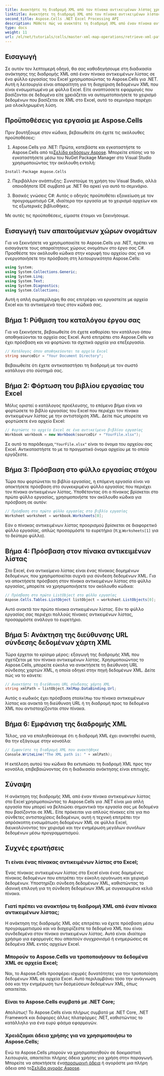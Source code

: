 ```yaml
---
title: Ανακτήστε τη διαδρομή XML από τον πίνακα αντικειμένων λίστας χρησιμοποιώντας το Aspose.Cells
linktitle: Ανακτήστε τη διαδρομή XML από τον πίνακα αντικειμένων λίστας χρησιμοποιώντας το Aspose.Cells
second_title: Aspose.Cells .NET Excel Processing API
description: Μάθετε πώς να ανακτάτε τη διαδρομή XML από έναν πίνακα αντικειμένων λίστας σε ένα φύλλο εργασίας του Excel χρησιμοποιώντας το Aspose.Cells για .NET. Αυτός ο περιεκτικός οδηγός καλύπτει κάθε βήμα.
type: docs
weight: 11
url: /el/net/tutorials/cells/master-xml-map-operations/retrieve-xml-path-from-list-object-table/
---
```

## Εισαγωγή

Σε αυτόν τον λεπτομερή οδηγό, θα σας καθοδηγήσουμε στη διαδικασία ανάκτησης της διαδρομής XML από έναν πίνακα αντικειμένων λίστας σε ένα φύλλο εργασίας του Excel χρησιμοποιώντας το Aspose.Cells για .NET. Αυτή η λειτουργία είναι απαραίτητη για τη διαχείριση δεδομένων XML που είναι ενσωματωμένα με φύλλα Excel. Είτε αναπτύσσετε εφαρμογές που βασίζονται σε δεδομένα είτε χρειάζεται να αυτοματοποιήσετε το χειρισμό δεδομένων που βασίζεται σε XML στο Excel, αυτό το σεμινάριο παρέχει μια ολοκληρωμένη λύση.

## Προϋποθέσεις για εργασία με Aspose.Cells

Πριν βουτήξουμε στον κώδικα, βεβαιωθείτε ότι έχετε τις ακόλουθες προϋποθέσεις:

1. Aspose.Cells για .NET: Πρώτα, κατεβάστε και εγκαταστήστε το Aspose.Cells από το[Σελίδα εκδόσεων Aspose](https://releases.aspose.com/cells/net/). Μπορείτε επίσης να το εγκαταστήσετε μέσω του NuGet Package Manager στο Visual Studio χρησιμοποιώντας την ακόλουθη εντολή:
```bash
Install-Package Aspose.Cells
```

2. Περιβάλλον ανάπτυξης: Συνιστούμε τη χρήση του Visual Studio, αλλά οποιοδήποτε IDE συμβατό με .NET θα αρκεί για αυτό το σεμινάριο.

3. Βασικές γνώσεις C#: Αυτός ο οδηγός προϋποθέτει εξοικείωση με τον προγραμματισμό C#, ιδιαίτερα την εργασία με το χειρισμό αρχείων και τις εξωτερικές βιβλιοθήκες.

Με αυτές τις προϋποθέσεις, είμαστε έτοιμοι να ξεκινήσουμε.

## Εισαγωγή των απαιτούμενων χώρων ονομάτων

Για να ξεκινήσετε να χρησιμοποιείτε το Aspose.Cells για .NET, πρέπει να εισαγάγετε τους απαραίτητους χώρους ονομάτων στο έργο σας C#. Προσθέστε τον ακόλουθο κώδικα στην κορυφή του αρχείου σας για να ενεργοποιήσετε την πρόσβαση στη λειτουργικότητα Aspose.Cells:

```csharp
using System;
using System.Collections.Generic;
using System.Linq;
using System.Text;
using System.Diagnostics;
using System.Collections;
```

Αυτή η απλή συμπερίληψη θα σας επιτρέψει να εργαστείτε με αρχεία Excel και τα αντικείμενά τους στον κώδικά σας.

## Βήμα 1: Ρύθμιση του καταλόγου έργου σας

Για να ξεκινήσετε, βεβαιωθείτε ότι έχετε καθορίσει τον κατάλογο όπου αποθηκεύονται τα αρχεία σας Excel. Αυτό επιτρέπει στο Aspose.Cells να έχει πρόσβαση και να φορτώνει τα σχετικά αρχεία για επεξεργασία.

```csharp
// Κατάλογος όπου αποθηκεύονται τα αρχεία Excel
string sourceDir = "Your Document Directory";
```

Βεβαιωθείτε ότι έχετε αντικαταστήσει τη διαδρομή με τον σωστό κατάλογο στο σύστημά σας.

## Βήμα 2: Φόρτωση του βιβλίου εργασίας του Excel

Μόλις οριστεί ο κατάλογος προέλευσης, το επόμενο βήμα είναι να φορτώσετε το βιβλίο εργασίας του Excel που περιέχει τον πίνακα αντικειμένων λίστας με την αντιστοίχιση XML. Δείτε πώς μπορείτε να φορτώσετε ένα αρχείο Excel:

```csharp
// Φορτώστε το αρχείο Excel σε ένα αντικείμενο βιβλίου εργασίας
Workbook workbook = new Workbook(sourceDir + "YourFile.xlsx");
```

 Σε αυτό το παράδειγμα,`"YourFile.xlsx"` είναι το όνομα του αρχείου σας Excel. Αντικαταστήστε το με το πραγματικό όνομα αρχείου με το οποίο εργάζεστε.

## Βήμα 3: Πρόσβαση στο φύλλο εργασίας στόχου

Τώρα που φορτώνεται το βιβλίο εργασίας, η επόμενη εργασία είναι να αποκτήσετε πρόσβαση στο συγκεκριμένο φύλλο εργασίας που περιέχει τον πίνακα αντικειμένων λίστας. Υποθέτοντας ότι ο πίνακας βρίσκεται στο πρώτο φύλλο εργασίας, χρησιμοποιήστε τον ακόλουθο κώδικα για πρόσβαση σε αυτόν:

```csharp
// Πρόσβαση στο πρώτο φύλλο εργασίας στο βιβλίο εργασίας
Worksheet worksheet = workbook.Worksheets[0];
```

Εάν ο πίνακας αντικειμένων λίστας προορισμού βρίσκεται σε διαφορετικό φύλλο εργασίας, απλώς προσαρμόστε το ευρετήριο (π.χ.`Worksheets[1]` για το δεύτερο φύλλο).

## Βήμα 4: Πρόσβαση στον πίνακα αντικειμένων λίστας

Στο Excel, ένα αντικείμενο λίστας είναι ένας πίνακας δομημένων δεδομένων, που χρησιμοποιείται συχνά για σύνδεση δεδομένων XML. Για να αποκτήσετε πρόσβαση στον πίνακα αντικειμένων λίστας στο φύλλο εργασίας, μπορείτε να χρησιμοποιήσετε τον ακόλουθο κώδικα:

```csharp
// Πρόσβαση στο πρώτο ListObject στο φύλλο εργασίας
Aspose.Cells.Tables.ListObject listObject = worksheet.ListObjects[0];
```

Αυτό ανακτά τον πρώτο πίνακα αντικειμένων λίστας. Εάν το φύλλο εργασίας σας περιέχει πολλούς πίνακες αντικειμένων λίστας, προσαρμόστε ανάλογα το ευρετήριο.

## Βήμα 5: Ανάκτηση της διεύθυνσης URL σύνδεσης δεδομένων χάρτη XML

Τώρα έρχεται το κρίσιμο μέρος: εξαγωγή της διαδρομής XML που σχετίζεται με τον πίνακα αντικειμένων λίστας. Χρησιμοποιώντας το Aspose.Cells, μπορείτε εύκολα να ανακτήσετε τη διεύθυνση URL σύνδεσης χαρτών XML, η οποία οδηγεί στην πηγή δεδομένων XML. Δείτε πώς να το κάνετε:

```csharp
// Ανακτήστε τη διεύθυνση URL σύνδεσης χάρτη XML
string xmlPath = listObject.XmlMap.DataBinding.Url;
```

 Αυτός ο κωδικός έχει πρόσβαση στο`XmlMap` του πίνακα αντικειμένων λίστας και ανακτά τη διεύθυνση URL ή τη διαδρομή προς τα δεδομένα XML που αντιστοιχίζονται στον πίνακα.

## Βήμα 6: Εμφάνιση της διαδρομής XML

Τέλος, για να επαληθεύσουμε ότι η διαδρομή XML έχει ανακτηθεί σωστά, θα την εξάγουμε στην κονσόλα:

```csharp
// Εμφανίστε τη διαδρομή XML που ανακτήθηκε
Console.WriteLine("The XML path is: " + xmlPath);
```

Η εκτέλεση αυτού του κώδικα θα εκτυπώσει τη διαδρομή XML προς την κονσόλα, επιβεβαιώνοντας ότι η διαδικασία ανάκτησης είναι επιτυχής.

## Σύναψη

Η ανάκτηση της διαδρομής XML από έναν πίνακα αντικειμένων λίστας στο Excel χρησιμοποιώντας το Aspose.Cells για .NET είναι μια απλή εργασία που μπορεί να βελτιώσει σημαντικά την εργασία σας με δεδομένα που βασίζονται σε XML. Είτε πρόκειται για απλούς πίνακες είτε για πιο σύνθετες αντιστοιχίσεις δεδομένων, αυτή η τεχνική επιτρέπει την απρόσκοπτη ενσωμάτωση δεδομένων XML σε φύλλα Excel, διευκολύνοντας τον χειρισμό και την ενημέρωση μεγάλων συνόλων δεδομένων μέσω προγραμματισμού.

## Συχνές ερωτήσεις

### Τι είναι ένας πίνακας αντικειμένων λίστας στο Excel;

Ένας πίνακας αντικειμένων λίστας στο Excel είναι ένας δομημένος πίνακας δεδομένων που επιτρέπει την εύκολη οργάνωση και χειρισμό δεδομένων. Υποστηρίζει σύνδεση δεδομένων XML, καθιστώντας το ιδανική επιλογή για τη σύνδεση δεδομένων XML με συγκεκριμένα κελιά πίνακα.

### Γιατί πρέπει να ανακτήσω τη διαδρομή XML από έναν πίνακα αντικειμένων λίστας;

Η ανάκτηση της διαδρομής XML σάς επιτρέπει να έχετε πρόσβαση μέσω προγραμματισμού και να διαχειρίζεστε τα δεδομένα XML που είναι συνδεδεμένα στον πίνακα αντικειμένων λίστας. Αυτό είναι ιδιαίτερα χρήσιμο για εφαρμογές που απαιτούν συγχρονισμό ή ενημερώσεις σε δεδομένα XML εντός αρχείων Excel.

### Μπορούν το Aspose.Cells να τροποποιήσουν τα δεδομένα XML σε αρχεία Excel;

Ναι, το Aspose.Cells προσφέρει ισχυρές δυνατότητες για την τροποποίηση δεδομένων XML σε αρχεία Excel. Αυτό περιλαμβάνει τόσο την ανάγνωση όσο και την ενημέρωση των δεσμεύσεων δεδομένων XML, όπως απαιτείται.

### Είναι το Aspose.Cells συμβατό με .NET Core;

Απολύτως! Το Aspose.Cells είναι πλήρως συμβατό με .NET Core, .NET Framework και διάφορες άλλες πλατφόρμες .NET, καθιστώντας το κατάλληλο για ένα ευρύ φάσμα εφαρμογών.

### Χρειάζομαι άδεια χρήσης για να χρησιμοποιήσω το Aspose.Cells;

 Ενώ τα Aspose.Cells μπορούν να χρησιμοποιηθούν σε δοκιμαστική λειτουργία, απαιτείται πλήρης άδεια χρήσης για χρήση στην παραγωγή. Μπορείτε να αποκτήσετε ένα[προσωρινή άδεια](https://purchase.aspose.com/temporary-license/) ή αγοράστε μια πλήρη άδεια από το[Σελίδα αγοράς Aspose](https://purchase.aspose.com/buy).